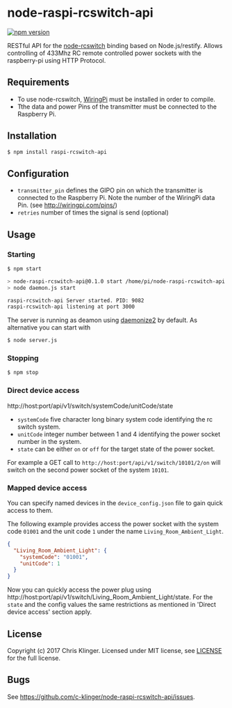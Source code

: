 node-raspi-rcswitch-api
=======================
[![npm version](https://badge.fury.io/js/raspi-rcswitch-api.svg)](https://badge.fury.io/js/raspi-rcswitch-api)

RESTful API for the [node-rcswitch](https://github.com/marvinroger/node-rcswitch) binding based on Node.js/restify.
Allows controlling of 433Mhz RC remote controlled power sockets with the raspberry-pi using HTTP Protocol.

## Requirements

* To use node-rcswitch, [WiringPi](https://projects.drogon.net/raspberry-pi/wiringpi/download-and-install/) must be installed in order to compile.
* Tthe data and power Pins of the transmitter must be connected to the Raspberry Pi.

## Installation
```bash
$ npm install raspi-rcswitch-api
```

## Configuration

* `transmitter_pin` defines the GIPO pin on which the transmitter is connected to the Raspberry Pi. Note the number of the WiringPi data Pin. (see http://wiringpi.com/pins/)
* `retries` number of times the signal is send (optional)

## Usage
### Starting
```bash
$ npm start

> node-raspi-rcswitch-api@0.1.0 start /home/pi/node-raspi-rcswitch-api
> node daemon.js start

raspi-rcswitch-api Server started. PID: 9082
raspi-rcswitch-api listening at port 3000
```

The server is running as deamon using [daemonize2](https://github.com/niegowski/node-daemonize2/) by default. As alternative you can start with
```bash
$ node server.js
```

### Stopping
```bash
$ npm stop
```

### Direct device access
http://host:port/api/v1/switch/systemCode/unitCode/state

* `systemCode` five character long binary system code identifying the rc switch system.
* `unitCode` integer number between 1 and 4 identifying the power socket number in the system.
* `state` can be either `on` or `off` for the target state of the power socket.

For example a GET call to `http://host:port/api/v1/switch/10101/2/on` will switch on the second power socket of the system `10101`.

### Mapped device access
You can specify named devices in the `device_config.json` file to gain quick access to them.

The following example provides access the power socket with the system code `01001` and the unit code `1` under the name `Living_Room_Ambient_Light`.
```json
{
  "Living_Room_Ambient_Light": {
    "systemCode": "01001",
    "unitCode": 1
  }
}
```

Now you can quickly access the power plug using http://host:port/api/v1/switch/Living_Room_Ambient_Light/state. For the `state` and the config values the same restrictions as mentioned in 'Direct device access' section apply.

## License
Copyright (c) 2017 Chris Klinger. Licensed under MIT license, see  [LICENSE](https://github.com/c-klinger/node-raspi-rcswitch-api/blob/master/LICENSE.md) for the full license.

## Bugs
See <https://github.com/c-klinger/node-raspi-rcswitch-api/issues>.
